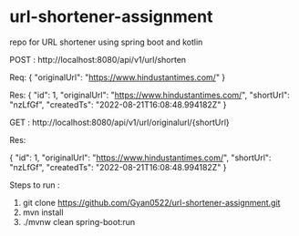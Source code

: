 # url-shortener-assignment
repo for URL shortener using spring boot and kotlin

POST : http://localhost:8080/api/v1/url/shorten

Req:
    {
      "originalUrl": "https://www.hindustantimes.com/"
    }
    
Res: 
  {
    "id": 1,
    "originalUrl": "https://www.hindustantimes.com/",
    "shortUrl": "nzLfGf",
    "createdTs": "2022-08-21T16:08:48.994182Z"
  }
  
  
    
 GET : http://localhost:8080/api/v1/url/originalurl/{shortUrl}
 
 Res:

 {
    "id": 1,
    "originalUrl": "https://www.hindustantimes.com/",
    "shortUrl": "nzLfGf",
    "createdTs": "2022-08-21T16:08:48.994182Z"
}

Steps to run :
1. git clone https://github.com/Gyan0522/url-shortener-assignment.git
2. mvn install
3. ./mvnw clean spring-boot:run
